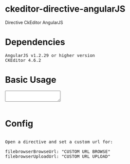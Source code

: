 # ckeditor-directive-angularJS
Directive CkEditor AngularJS

# Dependencies
<pre>
AngularJS v1.2.29 or higher version
CKEditor 4.6.2
</pre>

# Basic Usage
<pre>
<textarea data-app-ckeditor="controller.content"></textarea>
</pre>

# Config

<pre>

Open a directive and set a custom url for:

filebrowserBrowseUrl: "CUSTOM URL BROWSE"
filebrowserUploadUrl: "CUSTOM URL UPLOAD"
</pre>

